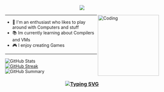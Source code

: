 

<h3 align="center">
  <img src="https://readme-typing-svg.herokuapp.com/?font=Righteous&size=35&center=true&vCenter=true&width=1600&height=70&duration=4000&lines=Hi+There!+👋+I'm+Aditya+" />
</h3>


<img align="right" alt="Coding" width="200" src="https://user-images.githubusercontent.com/74038190/212750999-42ff8a64-dad8-4772-9648-849968543991.gif">



---

- 🔭 I'm an enthusiast who likes to play around with Computers and stuff
- 📚 Im currently learning about Compilers and VMs
- 🎮 I enjoy creating Games
---

![GitHub Stats](http://github-profile-summary-cards.vercel.app/api/cards/stats?username=adityjhaa&theme=tokyonight)<br>
[![GitHub Streak](https://github-readme-streak-stats.herokuapp.com?user=adityjhaa&theme=tokyonight&hide_border=true&date_format=j%20M%5B%20Y%5D&card_width=480)](https://git.io/streak-stats)<br>
![GitHub Summary](http://github-profile-summary-cards.vercel.app/api/cards/profile-details?username=adityjhaa&theme=tokyonight)


<h3 align="center">
  
  [![Typing SVG](https://readme-typing-svg.herokuapp.com?font=Hack+Nerd+Mono&weight=700&size=24&pause=1000&color=0e75b6&center=true&width=446&lines=Thank+you+for+visiting!+%F0%9F%91%8D)](https://git.io/typing-svg)
</h3>

